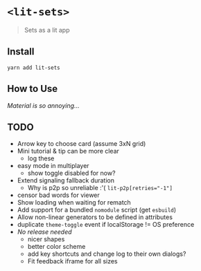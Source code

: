 # `<lit-sets>`

> Sets as a lit app

## Install

`yarn add lit-sets`

## How to Use

*Material is so annoying...*

## TODO

+ Arrow key to choose card (assume 3xN grid)
+ Mini tutorial & tip can be more clear
  + log these
+ easy mode in multiplayer
  + show toggle disabled for now?
+ Extend signaling fallback duration
  + Why is p2p so unreliable :'( `lit-p2p[retries="-1"]`
+ censor bad words for viewer
+ Show loading when waiting for rematch
+ Add support for a bundled `nomodule` script (get `esbuild`)
+ Allow non-linear generators to be defined in attributes
+ duplicate `theme-toggle` event if localStorage != OS preference
+ *No release needed*
  + nicer shapes
  + better color scheme
  + add key shortcuts and change log to their own dialogs?
  + Fit feedback iframe for all sizes
